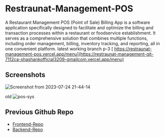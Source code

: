# Restraunat-Management-POS

A Restaurant Management POS (Point of Sale) Billing App is a software application specifically designed to facilitate and optimize the billing and transaction processes within a restaurant or foodservice establishment. It serves as a comprehensive solution that combines multiple functions, including order management, billing, inventory tracking, and reporting, all in one convenient platform.
latest working branch p-3
[  https://restraunat-management-pos.vercel.app/menu](https://restraunat-management-git-7112ca-shashankofficial3209-gmailcom.vercel.app/menu)


## Screenshots

![Screenshot from 2023-07-24 21-44-14](https://github.com/shashankkumar32/Restraunat-Management-POS/assets/128375008/c677b0cd-1082-4056-8e53-0cc0ed4d4db0)

old
![pos-sys](https://github.com/shashankkumar32/Restraunat-Management-POS/assets/128375008/45738922-0b7d-425e-a387-fdb7c52690ad)




## Previous Github Repo

 - [Frontend-Repo](https://github.com/abc704/POS)
 - [Backend-Repo](https://github.com/abc704/POS-updated-)
 

